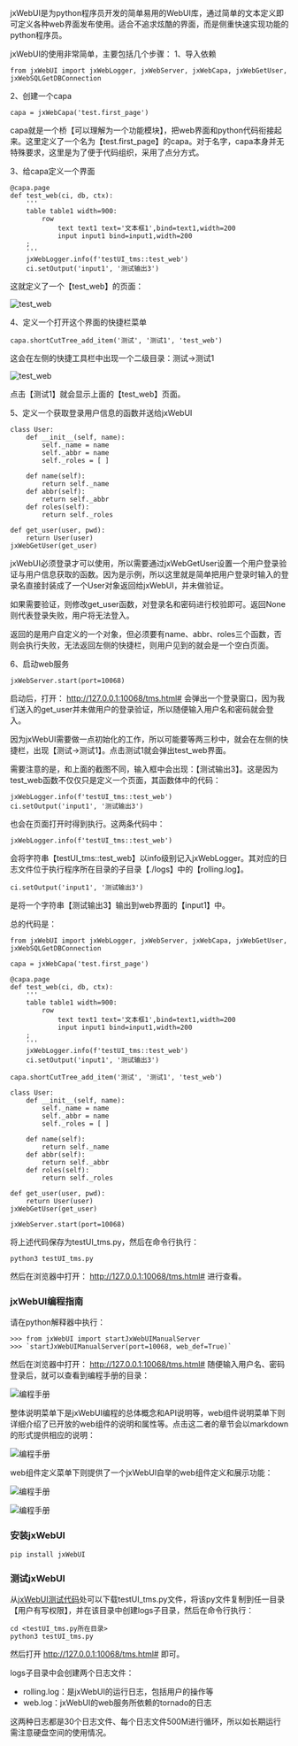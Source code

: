 jxWebUI是为python程序员开发的简单易用的WebUI库，通过简单的文本定义即可定义各种web界面发布使用。适合不追求炫酷的界面，而是侧重快速实现功能的python程序员。

jxWebUI的使用非常简单，主要包括几个步骤：
1、导入依赖

	from jxWebUI import jxWebLogger, jxWebServer, jxWebCapa, jxWebGetUser, jxWebSQLGetDBConnection

2、创建一个capa

	capa = jxWebCapa('test.first_page')

capa就是一个桥【可以理解为一个功能模块】，把web界面和python代码衔接起来。这里定义了一个名为【test.first_page】的capa。对于名字，capa本身并无特殊要求，这里是为了便于代码组织，采用了点分方式。

3、给capa定义一个界面

	@capa.page  
	def test_web(ci, db, ctx):  
	    '''  
        table table1 width=900:
            row
                text text1 text='文本框1',bind=text1,width=200
                input input1 bind=input1,width=200
        ;
		'''
		jxWebLogger.info(f'testUI_tms::test_web')  
	    ci.setOutput('input1', '测试输出3')

这就定义了一个【test_web】的页面：

![test_web](http://115.29.52.95:10018/images/test_web_1.png)

4、定义一个打开这个界面的快捷栏菜单
  
	capa.shortCutTree_add_item('测试', '测试1', 'test_web')

这会在左侧的快捷工具栏中出现一个二级目录：测试->测试1

![test_web](http://115.29.52.95:10018/images/test_web_2.png)

点击【测试1】就会显示上面的【test_web】页面。

5、定义一个获取登录用户信息的函数并送给jxWebUI

	class User:  
	    def __init__(self, name):  
	        self._name = name  
	        self._abbr = name  
	        self._roles = [ ]  
	  
	    def name(self):  
	        return self._name  
	    def abbr(self):  
	        return self._abbr  
	    def roles(self):  
	        return self._roles  
	  
	def get_user(user, pwd):  
	    return User(user)  
	jxWebGetUser(get_user)

jxWebUI必须登录才可以使用，所以需要通过jxWebGetUser设置一个用户登录验证与用户信息获取的函数。因为是示例，所以这里就是简单把用户登录时输入的登录名直接封装成了一个User对象返回给jxWebUI，并未做验证。

如果需要验证，则修改get_user函数，对登录名和密码进行校验即可。返回None则代表登录失败，用户将无法登入。

返回的是用户自定义的一个对象，但必须要有name、abbr、roles三个函数，否则会执行失败，无法返回左侧的快捷栏，则用户见到的就会是一个空白页面。

6、启动web服务

	jxWebServer.start(port=10068)

启动后，打开： http://127.0.0.1:10068/tms.html# 会弹出一个登录窗口，因为我们送入的get_user并未做用户的登录验证，所以随便输入用户名和密码就会登入。

因为jxWebUI需要做一点初始化的工作，所以可能要等两三秒中，就会在左侧的快捷栏，出现【测试->测试1】。点击测试1就会弹出test_web界面。

需要注意的是，和上面的截图不同，输入框中会出现：【测试输出3】。这是因为test_web函数不仅仅只是定义一个页面，其函数体中的代码：

	jxWebLogger.info(f'testUI_tms::test_web')  
	ci.setOutput('input1', '测试输出3')

也会在页面打开时得到执行。这两条代码中：

	jxWebLogger.info(f'testUI_tms::test_web') 

会将字符串【testUI_tms::test_web】以info级别记入jxWebLogger。其对应的日志文件位于执行程序所在目录的子目录【./logs】中的【rolling.log】。

	ci.setOutput('input1', '测试输出3')

是将一个字符串【测试输出3】输出到web界面的【input1】中。

总的代码是：

	from jxWebUI import jxWebLogger, jxWebServer, jxWebCapa, jxWebGetUser, jxWebSQLGetDBConnection

	capa = jxWebCapa('test.first_page')

	@capa.page  
	def test_web(ci, db, ctx):  
	    '''  
        table table1 width=900:
            row
                text text1 text='文本框1',bind=text1,width=200
                input input1 bind=input1,width=200
        ;
		'''
		jxWebLogger.info(f'testUI_tms::test_web')  
	    ci.setOutput('input1', '测试输出3')
  
	capa.shortCutTree_add_item('测试', '测试1', 'test_web')

	class User:  
	    def __init__(self, name):  
	        self._name = name  
	        self._abbr = name  
	        self._roles = [ ]  
	  
	    def name(self):  
	        return self._name  
	    def abbr(self):  
	        return self._abbr  
	    def roles(self):  
	        return self._roles  
	  
	def get_user(user, pwd):  
	    return User(user)  
	jxWebGetUser(get_user)

	jxWebServer.start(port=10068)

将上述代码保存为testUI_tms.py，然后在命令行执行：

	python3 testUI_tms.py

然后在浏览器中打开： http://127.0.0.1:10068/tms.html# 进行查看。

### jxWebUI编程指南

请在python解释器中执行：

    >>> from jxWebUI import startJxWebUIManualServer
    >>> `startJxWebUIManualServer(port=10068, web_def=True)`
    
然后在浏览器中打开： http://127.0.0.1:10068/tms.html# 随便输入用户名、密码登录后，就可以查看到编程手册的目录：

![编程手册](http://115.29.52.95:10018/images/sc_1.png)

整体说明菜单下是jxWebUI编程的总体概念和API说明等，web组件说明菜单下则详细介绍了已开放的web组件的说明和属性等。点击这二者的章节会以markdown的形式提供相应的说明：

![编程手册](http://115.29.52.95:10018/images/sc_2.png)

web组件定义菜单下则提供了一个jxWebUI自举的web组件定义和展示功能：

![编程手册](http://115.29.52.95:10018/images/sc_3.png)

![编程手册](http://115.29.52.95:10018/images/sc_4.png)

### 安装jxWebUI

	pip install jxWebUI

### 测试jxWebUI

从[jxWebUI测试代码](http://115.29.52.95:10018/images/testUI_tms.py)处可以下载testUI_tms.py文件，将该py文件复制到任一目录【用户有写权限】，并在该目录中创建logs子目录，然后在命令行执行：

	cd <testUI_tms.py所在目录>
	python3 testUI_tms.py

然后打开 http://127.0.0.1:10068/tms.html# 即可。

logs子目录中会创建两个日志文件：

- rolling.log：是jxWebUI的运行日志，包括用户的操作等
- web.log：jxWebUI的web服务所依赖的tornado的日志

这两种日志都是30个日志文件、每个日志文件500M进行循环，所以如长期运行需注意硬盘空间的使用情况。

